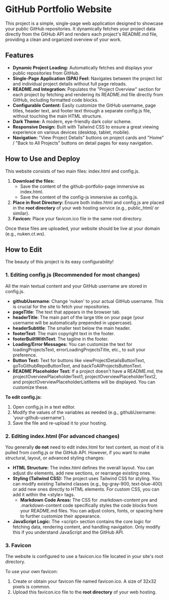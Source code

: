 # **GitHub Portfolio Website**

This project is a simple, single-page web application designed to showcase your public GitHub repositories. It dynamically fetches your project data directly from the GitHub API and renders each project's README.md file, providing a clean and organized overview of your work.

## **Features**

* **Dynamic Project Loading:** Automatically fetches and displays your public repositories from GitHub.
* **Single-Page Application (SPA) Feel:** Navigates between the project list and individual project details without full page reloads.
* **README.md Integration:** Populates the "Project Overview" section for each project by fetching and rendering its README.md file directly from GitHub, including formatted code blocks.
* **Configurable Content:** Easily customize the GitHub username, page titles, header text, and footer text through a separate config.js file, without touching the main HTML structure.
* **Dark Theme:** A modern, eye-friendly dark color scheme.
* **Responsive Design:** Built with Tailwind CSS to ensure a great viewing experience on various devices (desktop, tablet, mobile).
* **Navigation:** "View Project Details" buttons on project cards and "Home" / "Back to All Projects" buttons on detail pages for easy navigation.

## **How to Use and Deploy**

This website consists of two main files: index.html and config.js.

1. **Download the files:**
   * Save the content of the github-portfolio-page immersive as index.html.
   * Save the content of the config-js immersive as config.js.
2. **Place in Root Directory:** Ensure both index.html and config.js are placed in the **root directory** of your web hosting service (e.g., public\_html/ or similar).
3. **Favicon:** Place your favicon.ico file in the same root directory.

Once these files are uploaded, your website should be live at your domain (e.g., nuken.ct.ws).

## **How to Edit**

The beauty of this project is its easy configurability\!

### **1\. Editing config.js (Recommended for most changes)**

All the main textual content and your GitHub username are stored in config.js.

* **githubUsername**: Change 'nuken' to your actual GitHub username. This is crucial for the site to fetch your repositories.
* **pageTitle**: The text that appears in the browser tab.
* **headerTitle**: The main part of the large title on your page (your username will be automatically prepended in uppercase).
* **headerSubtitle**: The smaller text below the main header.
* **footerText**: The main copyright text in the footer.
* **footerBuiltWithText**: The tagline in the footer.
* **Loading/Error Messages:** You can customize the text for loadingProjectsText, errorLoadingProjectsTitle, etc., to suit your preference.
* **Button Text:** Text for buttons like viewProjectDetailsButtonText, goToGithubRepoButtonText, and backToAllProjectsButtonText.
* **README Placeholder Text:** If a project doesn't have a README.md, the projectOverviewPlaceholderText1, projectOverviewPlaceholderText2, and projectOverviewPlaceholderListItems will be displayed. You can customize these.

**To edit config.js:**

1. Open config.js in a text editor.
2. Modify the values of the variables as needed (e.g., githubUsername: 'your-github-username').
3. Save the file and re-upload it to your hosting.

### **2\. Editing index.html (For advanced changes)**

You generally **do not** need to edit index.html for text content, as most of it is pulled from config.js or the GitHub API. However, if you want to make structural, layout, or advanced styling changes:

* **HTML Structure:** The index.html defines the overall layout. You can adjust div elements, add new sections, or rearrange existing ones.
* **Styling (Tailwind CSS):** The project uses Tailwind CSS for styling. You can modify existing Tailwind classes (e.g., bg-gray-900, text-blue-400) or add new ones directly to HTML elements. For custom CSS, you can add it within the \<style\> tags.
  * **Markdown Code Areas:** The CSS for .markdown-content pre and .markdown-content code specifically styles the code blocks from your README.md files. You can adjust colors, fonts, or spacing here to further customize their appearance.
* **JavaScript Logic:** The \<script\> section contains the core logic for fetching data, rendering content, and handling navigation. Only modify this if you understand JavaScript and the GitHub API.

### **3\. Favicon**

The website is configured to use a favicon.ico file located in your site's root directory.

To use your own favicon:

1. Create or obtain your favicon file named favicon.ico. A size of 32x32 pixels is common.
2. Upload this favicon.ico file to the **root directory** of your web hosting.

